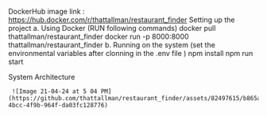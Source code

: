 DockerHub image  link : https://hub.docker.com/r/thattallman/restaurant_finder
Setting up the project 
a. Using Docker (RUN following commands)
     docker pull thattallman/restaurant_finder
     docker run -p 8000:8000   thattallman/restaurant_finder
b. Running on the system (set the environmental variables after clonning in the .env file )
     npm install 
     npm run start

System Architecture 
  
     ![Image 21-04-24 at 5 04 PM](https://github.com/thattallman/restaurant_finder/assets/82497615/b865a40f-4bcc-4f9b-964f-da03fc128776)

